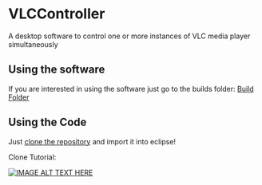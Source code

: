 # VLCController
A desktop software to control one or more instances of VLC media player simultaneously

## Using the software

If you are interested in using the software just go to the builds folder:
[Build Folder](builds/)

## Using the Code

Just [clone the repository](https://youtu.be/ptK9-CNms98) and import it into eclipse!

Clone Tutorial:

[![IMAGE ALT TEXT HERE](http://img.youtube.com/vi/ptK9-CNms98/0.jpg)](http://www.youtube.com/watch?v=ptK9-CNms98)